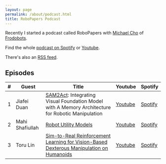 ```yaml
---
layout: page
permalink: /about/podcast.html
title: RoboPapers Podcast
---
```


Recently I started a podcast called RoboPapers with [Michael Cho](https://x.com/micoolcho) of [Frodobots](https://www.frodobots.ai/).

Find the whole [podcast on Spotify](https://open.spotify.com/show/3U0Ed7poaOElItEyUPkuto) or [Youtube](https://www.youtube.com/@RoboPapers).

There's also an [RSS feed](https://anchor.fm/s/10203e398/podcast/rss).

## Episodes

| # | Guest | Title | Youtube | Spotify |
|---|-------|-------|---------|---------|
| 1 | Jiafei Duan | [SAM2Act](https://sam2act.github.io/):  Integrating Visual Foundation Model with A Memory Architecture for Robotic Manipulation | [Youtube](https://www.youtube.com/watch?v=BpUThCmcklM) | [Spotify](https://open.spotify.com/episode/3ha2a96mOx4bvjEVFPkPxo?si=defe64c0613c4e47) |
| 2 | Mahi Shafiullah | [Robot Utility Models](https://robotutilitymodels.com/) | [Youtube](https://www.youtube.com/watch?v=6i9mjdVwHOk) | [Spotify](https://open.spotify.com/episode/0o6YOJ63HKOP3g5E6AGlqu?si=261a387ac9d04e5e) |
| 3 | Toru Lin | [Sim-to-Real Reinforcement Learning for Vision-Based Dexterous Manipulation on Humanoids](https://toruowo.github.io/recipe/) | [Youtube](https://www.youtube.com/watch?v=ToFm6KRqOZs) | [Spotify](https://open.spotify.com/episode/0aNzASz7KCXHMweDsyqP3e?si=c4e240025fde495a)

